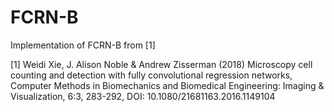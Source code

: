 # FCRN-B
Implementation of FCRN-B from [1]

[1] Weidi Xie, J. Alison Noble & Andrew Zisserman (2018) Microscopy cell counting and detection with fully convolutional regression networks, Computer Methods in Biomechanics and Biomedical Engineering: Imaging & Visualization, 6:3, 283-292, DOI: 10.1080/21681163.2016.1149104
